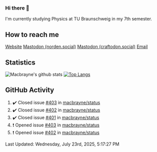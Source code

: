 ### Hi there 👋
I'm currently studying Physics at TU Braunschweig in my 7th semester.

## How to reach me
[Website](https://florentin-schleuss.de)
<a rel="me" href="https://norden.social/@florentin">Mastodon (norden.social)</a>
<a rel="me" href="https://craftodon.social/@frodolon">Mastodon (craftodon.social)</a>
[Email](mailto:hello@macbrayne.de)

## Statistics
![Macbrayne's github stats](https://github-readme-stats.vercel.app/api?username=macbrayne&count_private=true&show_icons=true&hide_rank=true&custom_title=macbrayne's%20GitHub%20Stats)
[![Top Langs](https://github-readme-stats.vercel.app/api/top-langs/?username=macbrayne&exclude_repo=liftron&layout=compact)](https://github.com/anuraghazra/github-readme-stats)
## GitHub Activity

<!--RECENT_ACTIVITY:start-->
1. ✔️ Closed issue [#403](https://github.com/macbrayne/status/issues/403) in [macbrayne/status](https://github.com/macbrayne/status)
2. ✔️ Closed issue [#402](https://github.com/macbrayne/status/issues/402) in [macbrayne/status](https://github.com/macbrayne/status)
3. ✔️ Closed issue [#401](https://github.com/macbrayne/status/issues/401) in [macbrayne/status](https://github.com/macbrayne/status)
4. ❗️ Opened issue [#403](https://github.com/macbrayne/status/issues/403) in [macbrayne/status](https://github.com/macbrayne/status)
5. ❗️ Opened issue [#402](https://github.com/macbrayne/status/issues/402) in [macbrayne/status](https://github.com/macbrayne/status)
<!--RECENT_ACTIVITY:end-->

<!--RECENT_ACTIVITY:last_update-->
Last Updated: Wednesday, July 23rd, 2025, 5:17:27 PM
<!--RECENT_ACTIVITY:last_update_end-->


<!--
**macbrayne/macbrayne** is a ✨ _special_ ✨ repository because its `README.md` (this file) appears on your GitHub profile.

Here are some ideas to get you started:

- 🔭 I’m currently working on ...
- 🌱 I’m currently learning ...
- 👯 I’m looking to collaborate on ...
- 🤔 I’m looking for help with ...
- 💬 Ask me about ...
- 📫 How to reach me: ...
- 😄 Pronouns: ...
- ⚡ Fun fact: ...
-->
